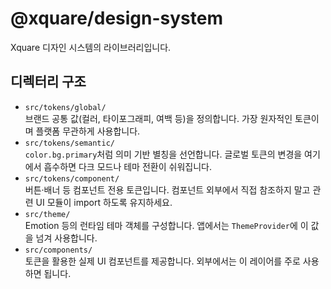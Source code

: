 # @xquare/design-system

Xquare 디자인 시스템의 라이브러리입니다.

## 디렉터리 구조

- `src/tokens/global/`  
  브랜드 공통 값(컬러, 타이포그래피, 여백 등)을 정의합니다. 가장 원자적인 토큰이며 플랫폼 무관하게 사용합니다.
- `src/tokens/semantic/`  
  `color.bg.primary`처럼 의미 기반 별칭을 선언합니다. 글로벌 토큰의 변경을 여기에서 흡수하면 다크 모드나 테마 전환이 쉬워집니다.
- `src/tokens/component/`  
  버튼·배너 등 컴포넌트 전용 토큰입니다. 컴포넌트 외부에서 직접 참조하지 말고 관련 UI 모듈이 import 하도록 유지하세요.
- `src/theme/`  
  Emotion 등의 런타임 테마 객체를 구성합니다. 앱에서는 `ThemeProvider`에 이 값을 넘겨 사용합니다.
- `src/components/`  
  토큰을 활용한 실제 UI 컴포넌트를 제공합니다. 외부에서는 이 레이어를 주로 사용하면 됩니다.